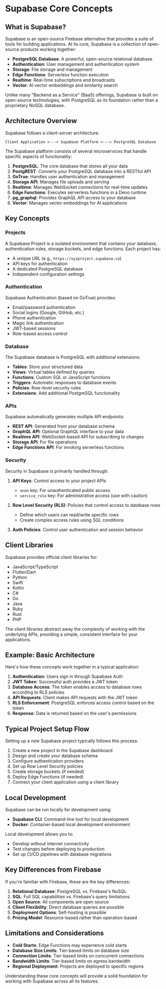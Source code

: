 # Supabase Core Concepts

## What is Supabase?

Supabase is an open-source Firebase alternative that provides a suite of tools for building applications. At its core, Supabase is a collection of open-source products working together:

- **PostgreSQL Database**: A powerful, open-source relational database
- **Authentication**: User management and authentication system
- **Storage**: File storage and management
- **Edge Functions**: Serverless function execution
- **Realtime**: Real-time subscriptions and broadcasts
- **Vector**: AI vector embeddings and similarity search

Unlike many "Backend as a Service" (BaaS) offerings, Supabase is built on open-source technologies, with PostgreSQL as its foundation rather than a proprietary NoSQL database.

## Architecture Overview

Supabase follows a client-server architecture:

```
Client Application <---> Supabase Platform <---> PostgreSQL Database
```

The Supabase platform consists of several microservices that handle specific aspects of functionality:

1. **PostgreSQL**: The core database that stores all your data
2. **PostgREST**: Converts your PostgreSQL database into a RESTful API
3. **GoTrue**: Handles user authentication and management
4. **Storage API**: Manages file uploads and serving
5. **Realtime**: Manages WebSocket connections for real-time updates
6. **Edge Functions**: Executes serverless functions in a Deno runtime
7. **pg_graphql**: Provides GraphQL API access to your database
8. **Vector**: Manages vector embeddings for AI applications

## Key Concepts

### Projects

A Supabase Project is a isolated environment that contains your database, authentication rules, storage buckets, and edge functions. Each project has:

- A unique URL (e.g., `https://xyzproject.supabase.co`)
- API keys for authentication
- A dedicated PostgreSQL database
- Independent configuration settings

### Authentication

Supabase Authentication (based on GoTrue) provides:

- Email/password authentication
- Social logins (Google, GitHub, etc.)
- Phone authentication
- Magic link authentication
- JWT-based sessions
- Role-based access control

### Database

The Supabase database is PostgreSQL with additional extensions:

- **Tables**: Store your structured data
- **Views**: Virtual tables defined by queries
- **Functions**: Custom SQL or JavaScript functions
- **Triggers**: Automatic responses to database events
- **Policies**: Row-level security rules
- **Extensions**: Add additional PostgreSQL functionality

### APIs

Supabase automatically generates multiple API endpoints:

- **REST API**: Generated from your database schema
- **GraphQL API**: Optional GraphQL interface to your data
- **Realtime API**: WebSocket-based API for subscribing to changes
- **Storage API**: For file operations
- **Edge Functions API**: For invoking serverless functions

### Security

Security in Supabase is primarily handled through:

1. **API Keys**: Control access to your project APIs
   - `anon` key: For unauthenticated public access
   - `service_role` key: For administrative access (use with caution)

2. **Row Level Security (RLS)**: Policies that control access to database rows
   - Define which users can read/write specific rows
   - Create complex access rules using SQL conditions

3. **Auth Policies**: Control user authentication and session behavior

## Client Libraries

Supabase provides official client libraries for:

- JavaScript/TypeScript
- Flutter/Dart
- Python
- Swift
- Kotlin
- C#
- Go
- Java
- Ruby
- Rust
- PHP

The client libraries abstract away the complexity of working with the underlying APIs, providing a simple, consistent interface for your applications.

## Example: Basic Architecture

Here's how these concepts work together in a typical application:

1. **Authentication**: Users sign in through Supabase Auth
2. **JWT Token**: Successful auth provides a JWT token
3. **Database Access**: The token enables access to database rows according to RLS policies
4. **API Requests**: Client makes API requests with the JWT token
5. **RLS Enforcement**: PostgreSQL enforces access control based on the token
6. **Response**: Data is returned based on the user's permissions

## Typical Project Setup Flow

Setting up a new Supabase project typically follows this process:

1. Create a new project in the Supabase dashboard
2. Design and create your database schema
3. Configure authentication providers
4. Set up Row Level Security policies
5. Create storage buckets (if needed)
6. Deploy Edge Functions (if needed)
7. Connect your client application using a client library

## Local Development

Supabase can be run locally for development using:

- **Supabase CLI**: Command-line tool for local development
- **Docker**: Container-based local development environment

Local development allows you to:
- Develop without internet connectivity
- Test changes before deploying to production
- Set up CI/CD pipelines with database migrations

## Key Differences from Firebase

If you're familiar with Firebase, these are the key differences:

1. **Relational Database**: PostgreSQL vs. Firebase's NoSQL
2. **SQL**: Full SQL capabilities vs. Firebase's query limitations
3. **Open Source**: All components are open source
4. **Client Flexibility**: Direct database queries are possible
5. **Deployment Options**: Self-hosting is possible
6. **Pricing Model**: Resource-based rather than operation-based

## Limitations and Considerations

- **Cold Starts**: Edge Functions may experience cold starts
- **Database Size Limits**: Tier-based limits on database size
- **Connection Limits**: Tier-based limits on concurrent connections
- **Bandwidth Limits**: Tier-based limits on egress bandwidth
- **Regional Deployment**: Projects are deployed to specific regions

Understanding these core concepts will provide a solid foundation for working with Supabase across all its features.
